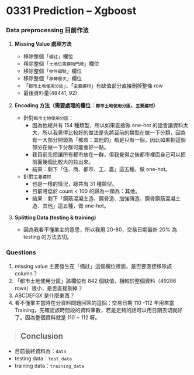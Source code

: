 # **0331 Prediction – Xgboost**

### Data preprocessing 目前作法

1. **Missing Value 處理方法**
    + 移除整個「`備註`」欄位
    + 移除整個「`土地位置建物門牌`」欄位
    + 移除整個「`物件編號`」欄位
    + 移除整個「`移轉層次`」欄位
    + 「`都市土地使用分區`」、「`主要建材`」有缺值部分直接刪掉整條 row
    + 最後資料量(48441, 92)
    
2. **Encoding 方法（需要處理的欄位：`都市土地使用分區`、`主要建材`）**
    + 針對`都市土地使用分區`：
        + 因為他總共有 154 種類型，所以如果直接做 one-hot            的話會讓資料太大，所以我覺得比較好的做法是先將目前的類型在做一下分類，因為有一大部分開頭為「都市：其他的」都是只有一個，因此如果把這個部分在做一下分群可能會好一點。
        + 我目前先把讓所有都市放在一群，但我覺得之後都市裡面自己可以把前面幾個比較大的拉出來。
        + 結果：剩下「住、商、都市、工、農」這五種，做 one-hot。
    + 針對`主要建材`
        + 也是一樣的情況，總共有 31 種類型。
        + 目前將低於 count < 100 的歸為一類為：其他。
        + 結果：剩下「鋼筋混凝土造、鋼骨造、加強磚造、鋼骨鋼筋混凝土造、其他」這五種，做 one-hot。

3. **Splitting Data (testing & training)**
    + 因為我看不懂業主的意思，所以我用 20-80，交易日期最新 20% 為 testing 的方法去切。


### Questions
1. missing value 主要發生在「備註」這個欄位裡面，是否要直接移除該 column？
2. 「都市土地使用分區」該欄位有 842 個缺值，相較於整個資料（49286 rows）很小，是否直接刪掉？
3. ABCDEFGX 是什麼東西？
4. 看不懂業主當時在分資料問題回答的這個：交易日期 110 -112 年用來當Training，先確認該時間段的資料筆數，若是足夠的話可以用日期去切就好了。因為整個資料就是 110 ~ 112 呀。

> ## Conclusion
- 目前最終資料為：`data`
- testing data：`test_data`
- training data：`training_data`